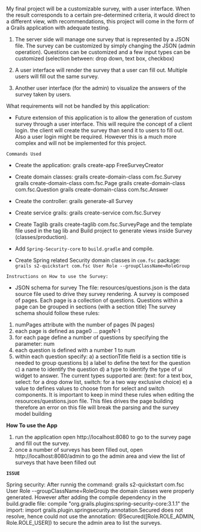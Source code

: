 My final project will be a customizable survey, with a user interface.  When the result corresponds to a certain pre-determined criteria, it would direct to a different view, with recommendations, this project will come in the form of a Grails application with adequate testing.
1) The server side will manage one survey that is represented by a JSON file. The survey can be customized by simply changing the JSON (admin operation). Questions can be customized and a few input types can be customized (selection between: drop down, text box, checkbox)

2) A user interface will render the survey that a user can fill out. Multiple users will fill out the same survey.

3) Another user interface (for the admin) to visualize the answers of the survey taken by users.

What requirements will not be handled by this application:
- Future extension of this application is to allow the generation of custom survey through a user interface. This will require the concept of a client login. the client will create the survey than send it to users to fill out. Also a user login might be required. However this is a much more complex and will not be implemented for this project.


`Commands Used`

  - Create the application: grails create-app FreeSurveyCreator
  
  - Create domain classes: grails create-domain-class com.fsc.Survey grails create-domain-class com.fsc.Page grails create-domain-class com.fsc.Question grails create-domain-class com.fsc.Answer
  
  - Create the controller: grails generate-all Survey
  
  - Create service grails: grails create-service com.fsc.Survey
  
  - Create Taglib grails create-taglib com.fsc.SurveyPage
    and the template file used in the tag lib and Build project to generate views inside Survey (classes/production).
  - Add `Spring-Security-core` to `build.gradle` and compile. 
  - Create Spring related Security domain classes in `com.fsc` package: `grails s2-quickstart com.fsc User Role --groupClassName=RoleGroup`

  
  `Instructions on How to use the Survey:`
  
  - JSON schema for survey The file: resources/questions.json is the data source file used to drive they survey rendering. A survey is composed of pages. Each page is a collection of questions. Questions within a page can be grouped in sections (with a section title) The survey schema should follow these rules:
  
  1. numPages attribute with the number of pages (N pages)
  2. each page is defined as page0 ... pageN-1
  3. for each page define a number of questions by specifying the parameter: num
  4. each question is defined with a number 1 to num
  5. within each question specify: 
      a) a sectionTitle field is a section title is needed to group questions 
      b) a label to define the text for the question 
      c) a name to identify the question 
      d) a type to identify the type of ui widget to answer. The current types supported are: (text: for a text box, select: for a drop donw list, switch: for a two way exclusive choice) 
      e) a value to defines values to choose from for select and switch components. It is important to keep in mind these rules when editing the resources/questions.json file. This files drives the page building therefore an error on this file will break the parsing and the survey model building
      
   **How To use the App**
   
   1. run the application
   open http://localhost:8080 to go to the survey page and fill out the survey.
   2. once a number of surveys has been filled out, open http://localhost:8080/admin to go the admin area and view the list of surveys that have been filled out
   
   **`ISSUE`** 
    
   Spring security: After runnig the command: grails s2-quickstart com.fsc User Role --groupClassName=RoleGroup the domain classes were properly generated. However after adding the compile dependency in the build.gradle file: compile "org.grails.plugins:spring-security-core:3.1.1" the import: import grails.plugin.springsecurity.annotation.Secured does not resolve, hence could not use the annotation: @Secured([Role.ROLE_ADMIN, Role.ROLE_USER]) to secure the admin area to list the surveys.
   
   